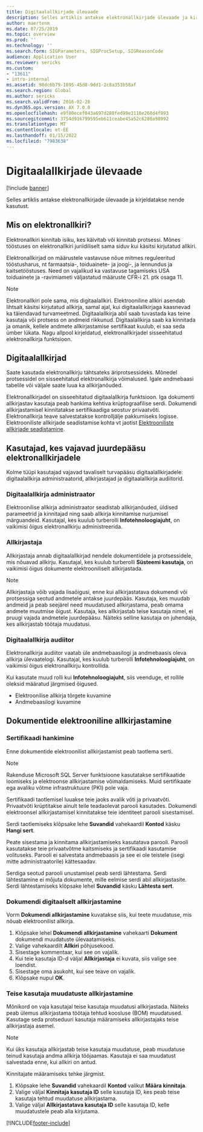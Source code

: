 ```yaml
---
title: Digitaalallkirjade ülevaade
description: Selles artiklis antakse elektronallkirjade ülevaade ja kirjeldatakse nende kasutust.
author: maertenm
ms.date: 07/25/2019
ms.topic: overview
ms.prod: ''
ms.technology: ''
ms.search.form: SIGParameters, SIGProcSetup, SIGReasonCode
audience: Application User
ms.reviewer: sericks
ms.custom:
- "13611"
- intro-internal
ms.assetid: 98dc6b79-1895-45d8-9dd1-2c8a351b58af
ms.search.region: Global
ms.author: sericks
ms.search.validFrom: 2016-02-28
ms.dyn365.ops.version: AX 7.0.0
ms.openlocfilehash: e9f80ecef043a697d288fed99e3118e268d4f993
ms.sourcegitcommit: 3754d916799595eb611ceabe45a52c6280a98992
ms.translationtype: MT
ms.contentlocale: et-EE
ms.lasthandoff: 01/15/2022
ms.locfileid: "7983638"
---
```

# <a name="electronic-signatures-overview"></a>Digitaalallkirjade ülevaade

[!include [banner](../includes/banner.md)]

Selles artiklis antakse elektronallkirjade ülevaade ja kirjeldatakse nende kasutust.

## <a name="what-is-an-electronic-signature"></a>Mis on elektronallkiri?

Elektronallkiri kinnitab isiku, kes käivitab või kinnitab protsessi. Mõnes tööstuses on elektronallkiri juriidiliselt sama siduv kui käsitsi kirjutatud allkiri.

Elektronallkirjad on määrustele vastavuse nõue mitmes reguleeritud tööstusharus, nt farmaatsia-, toiduainete- ja joogi-, ja lennundus ja kaitsetööstuses. Need on vajalikud ka vastavuse tagamiseks USA toiduainete ja -ravimiameti väljastatud määruste CFR-i 21. ptk osaga 11.

> [!NOTE]
> Elektronallkiri pole sama, mis digitaalallkiri. Elektrooniline allkiri asendab lihtsalt käsitsi kirjutatud allkirja, samal ajal, kui digitaalallkirjaga kaasnevad ka täiendavad turvameetmed. Digitaalallkirja abil saab tuvastada kas teine kasutaja või protsess on andmeid rikkunud. Digitaalallkirja saab ka kinnitada ja omanik, kellele andmete allkirjastamise sertifikaat kuulub, ei saa seda ümber lükata. Nagu allpool kirjeldatud, elektronallkirjadel sisseehitatud elektronallkirja funktsioon.

## <a name="electronic-signatures"></a>Digitaalallkirjad

Saate kasutada elektronallkirju tähtsateks äriprotsessideks. Mõnedel protsessidel on sisseehitatud elektronallkirja võimalused. Igale andmebaasi tabelile või väljale saate luua ka allkirjanõuded.

Elektronallkirjadel on sisseehitatud digitaalallkirja funktsioon. Iga dokumenti allkirjastav kasutaja peab hankima kehtiva krüptograafilise serdi. Dokumendi allkirjastamisel kinnitatakse sertifikaadiga seostuv privaatvõti. Elektronallkirja teave salvestatakse kontrolljälje pakkumiseks logisse. Elektrooniliste allkirjade seadistamise kohta vt jaotist [Elektrooniliste allkirjade seadistamine](tasks/set-up-electronic-signatures.md).

## <a name="users-who-require-access-to-electronic-signatures"></a>Kasutajad, kes vajavad juurdepääsu elektronallkirjadele

Kolme tüüpi kasutajad vajavad tavaliselt turvapääsu digitaalallkirjadele: digitaalallkirja administraatorid, allkirjastajad ja digitaalallkirja audiitorid.

### <a name="electronic-signature-administrator"></a>Digitaalallkirja administraator

Elektroonilise allkirja administraator seadistab allkirjanõuded, üldised parameetrid ja kinnitajad ning saab allkirja kinnitamise nurjumisel märguandeid. Kasutajal, kes kuulub turberolli **Infotehnoloogiajuht**, on vaikimisi õigus elektronallkirju administreerida.

### <a name="signer"></a>Allkirjastaja

Allkirjastaja annab digitaalallkirjad nendele dokumentidele ja protsessidele, mis nõuavad allkirju. Kasutajal, kes kuulub turberolli **Süsteemi kasutaja**, on vaikimisi õigus dokumente elektrooniliselt allkirjastada.

> [!NOTE]
> Allkirjastaja võib vajada lisaõigusi, enne kui allkirjastatava dokumendi või protsessiga seotud andmetele antakse juurdepääs. Kasutaja, kes muudab andmeid ja peab seejärel need muudatused allkirjastama, peab omama andmete muutmise õigust. Kasutaja, kes allkirjastab teise kasutaja nimel, ei pruugi vajada andmetele juurdepääsu. Näiteks selline kasutaja on juhendaja, kes allkirjastab töötaja muudatusi.

### <a name="electronic-signature-auditor"></a>Digitaalallkirja audiitor

Elektronallkirja audiitor vaatab üle andmebaasilogi ja andmebaasis oleva allkirja ülevaatelogi. Kasutajal, kes kuulub turberolli **Infotehnoloogiajuht**, on vaikimisi õigus elektronallkirju kontrollida.

Kui kasutate muud rolli kui **Infotehnoloogiajuht**, siis veenduge, et rollile oleksid määratud järgmised õigused.

- Elektroonilise allkirja tõrgete kuvamine
- Andmebaasilogi kuvamine

## <a name="signing-documents-electronically"></a>Dokumentide elektrooniline allkirjastamine

### <a name="get-a-certificate"></a>Sertifikaadi hankimine

Enne dokumentide elektroonilist allkirjastamist peab taotlema serti.

> [!NOTE]
> Rakenduse Microsoft SQL Server funktsioone kasutatakse sertifikaatide loomiseks ja elektroonse allkirjastamise võimaldamiseks. Muid sertifikaate ega avaliku võtme infrastruktuure (PKI) pole vaja.

Sertifikaadi taotlemisel luuakse teie jaoks avalik võti ja privaatvõti. Privaatvõti krüptitakse ainult teile teadaolevat parooli kasutades. Dokumendi elektroonsel allkirjastamisel kinnitatakse teie identiteet parooli sisestamisel.

Serdi taotlemiseks klõpsake lehe **Suvandid** vahekaardil **Kontod** käsku **Hangi sert**.

Peate sisestama ja kinnitama allkirjastamiseks kasutatava parooli. Parooli kasutatakse teie privaatvõtme kaitsmiseks ja sertifikaadi kasutamise volituseks. Parooli ei salvestata andmebaasis ja see ei ole teistele (isegi mitte administraatorile) kättesaadav.

Serdiga seotud parooli unustamisel peab serdi lähtestama. Serdi lähtestamine ei mõjuta dokumente, mille eelmise serdi abil allkirjastasite. Serdi lähtestamiseks klõpsake lehel **Suvandid** käsku **Lähtesta sert**.

### <a name="sign-a-document-electronically"></a>Dokumendi digitaalselt allkirjastamine

Vorm **Dokumendi allkirjastamine** kuvatakse siis, kui teete muudatuse, mis nõuab elektroonilist allkirja.

1. Klõpsake lehel **Dokumendi allkirjastamine** vahekaarti **Dokument** dokumendi muudatuste ülevaatamiseks.
2. Valige vahekaardilt **Allkiri** põhjusekood.
3. Sisestage kommentaar, kui see on vajalik.
4. Kui teie kasutaja ID-d väljal **Allkirjastaja** ei kuvata, siis valige see loendist.
5. Sisestage oma asukoht, kui see teave on vajalik.
6. Klõpsake nupul **OK**.

### <a name="sign-for-another-users-changes"></a>Teise kasutaja muudatuste allkirjastamine

Mõnikord on vaja kasutajal teise kasutaja muudatusi allkirjastada. Näiteks peab ülemus allkirjastama töötaja tehtud koosluse (BOM) muudatused. Kasutage seda protseduuri kasutaja määramiseks allkirjastajaks teise allkirjastaja asemel.

> [!NOTE]
> Kui üks kasutaja allkirjastab teise kasutaja muudatuse, peab muudatuse teinud kasutaja andma allkirja tööjaamas. Kasutaja ei saa muudatust salvestada enne, kui allkiri on antud.

Kinnitajate määramiseks tehke järgmist.

1. Klõpsake lehe **Suvandid** vahekaardil **Kontod** valikut **Määra kinnitaja**.
2. Valige väljal **Kinnitaja kasutaja ID** selle kasutaja ID, kes peab teise kasutaja tehtud muudatuse allkirjastama.
3. Valige väljal **Allkirjastatava kasutaja ID** selle kasutaja ID, kelle muudatustele peab alla kirjutama.


[!INCLUDE[footer-include](../../../includes/footer-banner.md)]